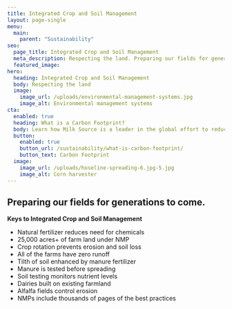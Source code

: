 ```yaml
---
title: Integrated Crop and Soil Management
layout: page-single
menu:
  main:
    parent: "Sustainability"
seo:
  page_title: Integrated Crop and Soil Management
  meta_description: Respecting the land. Preparing our fields for generations to come.
  featured_image:
hero:
  heading: Integrated Crop and Soil Management
  body: Respecting the land
  image:
    image_url: /uploads/environmental-management-systems.jpg
    image_alt: Environmental management systems
cta:
  enabled: true
  heading: What is a Carbon Footprint?
  body: Learn how Milk Source is a leader in the global effort to reduce emissions.
  button:
    enabled: true
    button_url: /sustainability/what-is-carbon-footprint/
    button_text: Carbon Footprint
  image:
    image_url: /uploads/hoseline-spreading-6.jpg-5.jpg
    image_alt: Corn harvester
---
```


## Preparing our fields for generations to come.

**Keys to Integrated Crop and Soil Management**

* Natural fertilizer reduces need for chemicals
* 25,000 acres+ of farm land under NMP
* Crop rotation prevents erosion and soil loss  
* All of the farms have zero runoff
* Tilth of soil enhanced by manure fertilizer  
* Manure is tested before spreading
* Soil testing monitors nutrient levels  
* Dairies built on existing farmland
* Alfalfa fields control erosion  
* NMPs include thousands of pages of the best practices